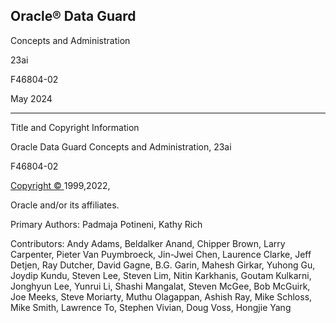 ##  Oracle® Data Guard 

Concepts and Administration 

23ai 

F46804-02 

May 2024 

* * *

Title and Copyright Information 

Oracle Data Guard Concepts and Administration, 23ai 

F46804-02 

[ Copyright © ](https://docs.oracle.com/pls/topic/lookup?ctx=en/legal&id=cpyr) 1999,2022, 

Oracle and/or its affiliates. 

Primary Authors: Padmaja Potineni, Kathy Rich 

Contributors: Andy Adams, Beldalker Anand, Chipper Brown, Larry Carpenter, Pieter Van Puymbroeck, Jin-Jwei Chen, Laurence Clarke, Jeff Detjen, Ray Dutcher, David Gagne, B.G. Garin, Mahesh Girkar, Yuhong Gu, Joydip Kundu, Steven Lee, Steven Lim, Nitin Karkhanis, Goutam Kulkarni, Jonghyun Lee, Yunrui Li, Shashi Mangalat, Steven McGee, Bob McGuirk, Joe Meeks, Steve Moriarty, Muthu Olagappan, Ashish Ray, Mike Schloss, Mike Smith, Lawrence To, Stephen Vivian, Doug Voss, Hongjie Yang 
